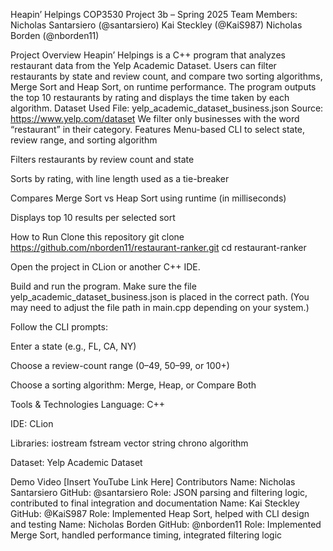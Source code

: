Heapin’ Helpings
COP3530 Project 3b – Spring 2025
Team Members:
Nicholas Santarsiero (@santarsiero)
Kai Steckley (@KaiS987)
Nicholas Borden (@nborden11)


Project Overview
Heapin’ Helpings is a C++ program that analyzes restaurant data from the Yelp Academic Dataset. Users can filter restaurants by state and review count, and compare two sorting algorithms, Merge Sort and Heap Sort, on runtime performance. The program outputs the top 10 restaurants by rating and displays the time taken by each algorithm.
Dataset Used
File: yelp_academic_dataset_business.json
 Source: https://www.yelp.com/dataset
We filter only businesses with the word “restaurant” in their category.
Features
Menu-based CLI to select state, review range, and sorting algorithm

Filters restaurants by review count and state

Sorts by rating, with line length used as a tie-breaker

Compares Merge Sort vs Heap Sort using runtime (in milliseconds)

Displays top 10 results per selected sort


How to Run
Clone this repository
 git clone https://github.com/nborden11/restaurant-ranker.git
 cd restaurant-ranker


Open the project in CLion or another C++ IDE.


Build and run the program.
 Make sure the file yelp_academic_dataset_business.json is placed in the correct path.
 (You may need to adjust the file path in main.cpp depending on your system.)


Follow the CLI prompts:

Enter a state (e.g., FL, CA, NY)

Choose a review-count range (0–49, 50–99, or 100+)

Choose a sorting algorithm: Merge, Heap, or Compare Both

Tools & Technologies
Language: C++


IDE: CLion

Libraries:
iostream
fstream
vector
string
chrono
algorithm


Dataset: Yelp Academic Dataset


Demo Video
[Insert YouTube Link Here]
Contributors
Name: Nicholas Santarsiero
 GitHub: @santarsiero
 Role: JSON parsing and filtering logic, contributed to final integration and documentation
Name: Kai Steckley
 GitHub: @KaiS987
 Role: Implemented Heap Sort, helped with CLI design and testing
Name: Nicholas Borden
 GitHub: @nborden11
 Role: Implemented Merge Sort, handled performance timing, integrated filtering logic
